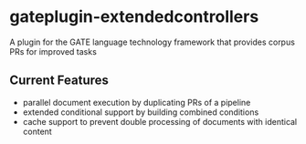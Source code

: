 gateplugin-extendedcontrollers
========================

A plugin for the GATE language technology framework that provides corpus PRs for improved tasks

Current Features
----------------
* parallel document execution by duplicating PRs of a pipeline
* extended conditional support by building combined conditions
* cache support to prevent double processing of documents with identical content